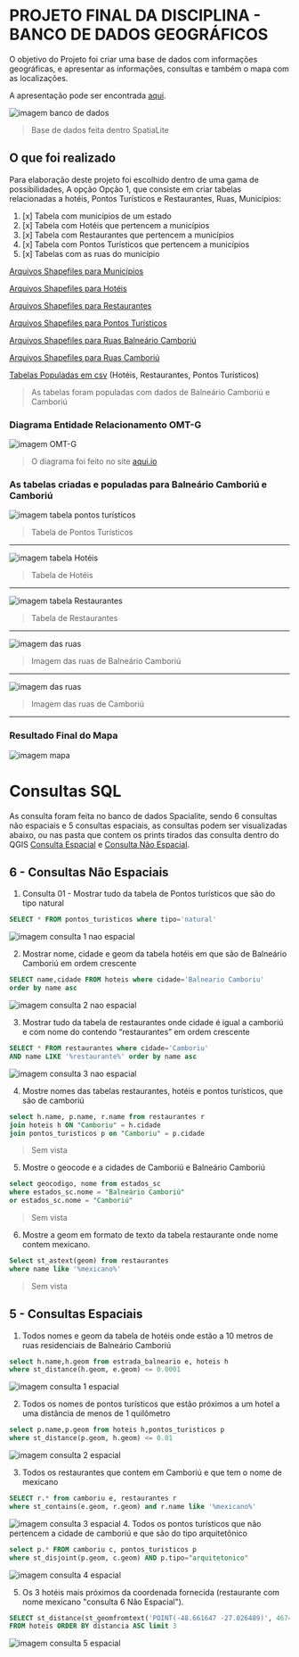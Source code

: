 # PROJETO FINAL DA DISCIPLINA - BANCO DE DADOS GEOGRÁFICOS

O objetivo do Projeto foi criar uma base de dados com informações geográficas, e apresentar as informações, consultas e também o mapa com as localizações.

A apresentação pode ser encontrada [aqui](/Apresentacao_ProjetoFinal.pdf).

![imagem banco de dados](/Img/Banco_de_dados/Banco_de_dados.png)
> Base de dados feita dentro SpatiaLite


## O que foi realizado

Para elaboração deste projeto foi escolhido dentro de uma gama de possibilidades, A opção Opção 1, que consiste em criar tabelas relacionadas a hotéis, Pontos Turísticos e Restaurantes, Ruas, Municípios:

1. [x] Tabela com municípios de um estado
2. [x] Tabela com Hotéis que pertencem a municípios
3. [x] Tabela com Restaurantes que pertencem a municípios
4. [x] Tabela com Pontos Turísticos que pertencem a municípios
5. [x] Tabelas com as ruas do município


[Arquivos Shapefiles para Municípios](/Estados/SC/)

[Arquivos Shapefiles para Hotéis](/Tabelas_populadas/Hoteis/)

[Arquivos Shapefiles para Restaurantes](/Tabelas_populadas/Restaurantes/)

[Arquivos Shapefiles para Pontos Turísticos](/Tabelas_populadas/Pontos_turisticos/)

[Arquivos Shapefiles para Ruas Balneário Camboriú](/Estradas/Balneario_camboriu/)

[Arquivos Shapefiles para Ruas Camboriú](/Estradas/Camboriu/)

[Tabelas Populadas em csv](/Tabelas_populadas/csv/) (Hotéis, Restaurantes, Pontos Turísticos)
> As tabelas foram populadas com dados de Balneário Camboriú e Camboriú
### Diagrama Entidade Relacionamento OMT-G

![imagem OMT-G](/Img/Banco_de_dados/Diagrama_omt-g.png)
> O diagrama foi feito no site [aqui.io](http://aqui.io/omtg/#)

### As tabelas criadas e populadas para Balneário Camboriú e Camboriú
![imagem tabela pontos turísticos](/Img/Banco_de_dados/Tabela_pontosTuristicos.png)
> Tabela de Pontos Turísticos
---
![imagem tabela Hotéis](/Img/Banco_de_dados/Tabela_hoteis.png)
> Tabela de Hotéis
---
![imagem tabela Restaurantes](/Img/Banco_de_dados/Tabela_restaurantes.png)
> Tabela de Restaurantes
---
![imagem das ruas](/Img/Mapa_qgis/Ruas_balnearioCamboriu.png)
> Imagem das ruas de Balneário Camboriú
---
![imagem das ruas](/Img/Mapa_qgis/Ruas_camboriu.png)
> Imagem das ruas de Camboriú
--- 
### Resultado Final do Mapa
![imagem mapa](/Img/Mapa_qgis/MapaPopulado.png)

# Consultas SQL
As consulta foram feita no banco de dados Spacialite, sendo 6 consultas não espaciais e 5 consultas espaciais, as consultas podem ser visualizadas abaixo, ou nas pasta que contem os prints tirados das consulta dentro do QGIS [Consulta Espacial](/Img/Consulta_espacial/) e [Consulta Não Espacial](/Img/Consulta_nao_espacial/).

## 6 - Consultas Não Espaciais

1. Consulta 01 - Mostrar tudo da tabela de Pontos turísticos que são do tipo natural

```sql
SELECT * FROM pontos_turisticos where tipo='natural'
```
![imagem consulta 1 nao espacial](/Img/Consulta_nao_espacial/Consulta-01_Vista_N_Espacial.png)

2. Mostrar nome, cidade e geom da tabela hotéis em que são de Balneário Camboriú em ordem crescente

```sql
SELECT name,cidade FROM hoteis where cidade='Balneario Camboriu' 
order by name asc
```
![imagem consulta 2 nao espacial](/Img/Consulta_nao_espacial/Consulta-02_Vista_N_Espacial.png)

3. Mostrar tudo da tabela de restaurantes onde cidade é igual a camboriú e com nome do contendo “restaurantes” em ordem crescente

```sql
SELECT * FROM restaurantes where cidade='Camboriu' 
AND name LIKE '%restaurante%' order by name asc
```
![imagem consulta 3 nao espacial](/Img/Consulta_nao_espacial/Consulta-03_Vista_N_Espacial.png)

4. Mostre nomes das tabelas restaurantes, hotéis e pontos turísticos, que são de camboriú

```sql
select h.name, p.name, r.name from restaurantes r
join hoteis h ON "Camboriu" = h.cidade
join pontos_turisticos p on "Camboriu" = p.cidade
```
> Sem vista

5. Mostre o geocode e a cidades de Camboriú e Balneário Camboriú

```sql
select geocodigo, nome from estados_sc  
where estados_sc.nome = "Balneário Camboriú" 
or estados_sc.nome = "Camboriú"
```
> Sem vista

6. Mostre a geom em formato de texto da tabela restaurante onde nome contem mexicano.
```sql
Select st_astext(geom) from restaurantes 
where name like '%mexicano%'
```
> Sem vista
## 5 - Consultas Espaciais

1. Todos nomes e geom da tabela de hotéis onde estão a 10 metros de ruas residenciais de Balneário Camboriú

```sql
select h.name,h.geom from estrada_balneario e, hoteis h 
where st_distance(h.geom, e.geom) <= 0.0001
```
![imagem consulta 1 espacial](/Img/Consulta_espacial/Consulta-01_Vista_Espacial.png)

2. Todos os nomes de pontos turísticos que estão próximos a um hotel a uma distância de menos de 1 quilômetro

```sql
select p.name,p.geom from hoteis h,pontos_turisticos p 
where st_distance(p.geom, h.geom) <= 0.01
```
![imagem consulta 2 espacial](/Img/Consulta_espacial/Consulta-02_Vista_Espacial.png)

3. Todos os restaurantes que contem em Camboriú e que tem o nome de mexicano

```sql
SELECT r.* from camboriu e, restaurantes r 
where st_contains(e.geom, r.geom) and r.name like '%mexicano%'
```
![imagem consulta 3 espacial](/Img/Consulta_espacial/Consulta-03_Vista_Espacial.png)
4. Todos os pontos turísticos que não pertencem a cidade de camboriú e que são do tipo arquitetônico

```sql
select p.* FROM camboriu c, pontos_turisticos p 
where st_disjoint(p.geom, c.geom) AND p.tipo="arquitetonico"
```
![imagem consulta 4 espacial](/Img/Consulta_espacial/Consulta-04_Vista_Espacial.png)

5. Os 3 hotéis mais próximos da coordenada fornecida (restaurante com nome mexicano "consulta 6 Não Espacial").

```sql
SELECT st_distance(st_geomfromtext('POINT(-48.661647 -27.026489)', 4674), geom) AS distancia, * 
FROM hoteis ORDER BY distancia ASC limit 3
```
![imagem consulta 5 espacial](/Img/Consulta_espacial/Consulta-05_Vista_Espacial.png)
